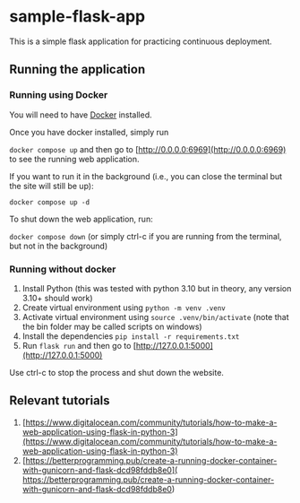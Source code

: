 # sample-flask-app

This is a simple flask application for practicing continuous deployment.

## Running the application

### Running using Docker

You will need to have [Docker](https://docs.docker.com/engine/install/) installed.

Once you have docker installed, simply run 

`docker compose up` and then go to [http://0.0.0.0:6969](http://0.0.0.0:6969) to see the running web application.

If you want to run it in the background (i.e., you can close the terminal but the site will still be up):

`docker compose up -d`

To shut down the web application, run:

`docker compose down` (or simply ctrl-c if you are running from the terminal, but not in the background)

### Running without docker

1. Install Python (this was tested with python 3.10 but in theory, any version 3.10+ should work)
2. Create virtual environment using `python -m venv .venv`
3. Activate virtual environment  using `source .venv/bin/activate` (note that the bin folder may be called scripts on windows)
4. Install the dependencies `pip install -r requirements.txt`
5. Run `flask run` and then go to [http://127.0.0.1:5000](http://127.0.0.1:5000)

Use ctrl-c to stop the process and shut down the website.

## Relevant tutorials

1. [https://www.digitalocean.com/community/tutorials/how-to-make-a-web-application-using-flask-in-python-3](https://www.digitalocean.com/community/tutorials/how-to-make-a-web-application-using-flask-in-python-3)
2. [https://betterprogramming.pub/create-a-running-docker-container-with-gunicorn-and-flask-dcd98fddb8e0]( https://betterprogramming.pub/create-a-running-docker-container-with-gunicorn-and-flask-dcd98fddb8e0)
